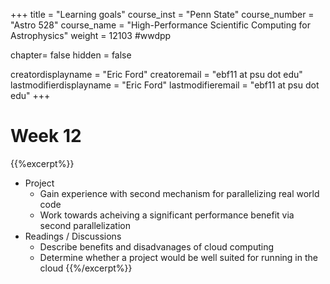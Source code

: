 +++
title = "Learning goals"
course_inst = "Penn State"
course_number = "Astro 528"
course_name = "High-Performance Scientific Computing for Astrophysics"
weight = 12103  #wwdpp

chapter= false
hidden = false

creatordisplayname = "Eric Ford"
creatoremail = "ebf11 at psu dot edu"
lastmodifierdisplayname = "Eric Ford"
lastmodifieremail = "ebf11 at psu dot edu"
+++

# Week 12

{{%excerpt%}}
- Project
   - Gain experience with second mechanism for parallelizing real world code
   - Work towards acheiving a significant performance benefit via second parallelization
- Readings / Discussions
   - Describe benefits and disadvanages of cloud computing
   - Determine whether a project would be well suited for running in the cloud
{{%/excerpt%}}

